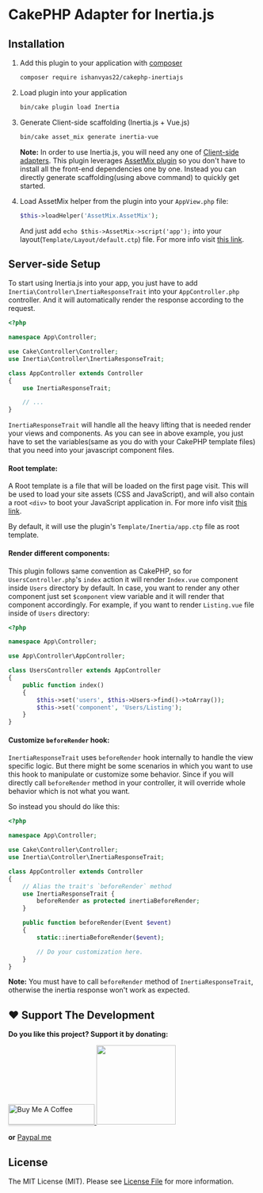 # CakePHP Adapter for Inertia.js

## Installation

1. Add this plugin to your application with [composer](https://getcomposer.org)

    ```bash
    composer require ishanvyas22/cakephp-inertiajs
    ```

2. Load plugin into your application

    ```bash
    bin/cake plugin load Inertia
    ```

3. Generate Client-side scaffolding (Inertia.js + Vue.js)

    ```bash
    bin/cake asset_mix generate inertia-vue
    ```

    **Note:** In order to use Inertia.js, you will need any one of [Client-side adapters](https://inertiajs.com/client-side-setup). This plugin leverages [AssetMix plugin](https://github.com/ishanvyas22/asset-mix/tree/cake3) so you don't have to install all the front-end dependencies one by one. Instead you can directly generate scaffolding(using above command) to quickly get started.

4. Load AssetMix helper from the plugin into your `AppView.php` file:

    ```php
    $this->loadHelper('AssetMix.AssetMix');
    ```

    And just add `echo $this->AssetMix->script('app');` into your layout(`Template/Layout/default.ctp`) file. For more info visit [this link](https://github.com/ishanvyas22/asset-mix#usage).

## Server-side Setup

To start using Inertia.js into your app, you just have to add `Inertia\Controller\InertiaResponseTrait` into your `AppController.php` controller. And it will automatically render the response according to the request.

```php
<?php

namespace App\Controller;

use Cake\Controller\Controller;
use Inertia\Controller\InertiaResponseTrait;

class AppController extends Controller
{
    use InertiaResponseTrait;

    // ...
}
```

`InertiaResponseTrait` will handle all the heavy lifting that is needed render your views and components. As you can see in above example, you just have to set the variables(same as you do with your CakePHP template files) that you need into your javascript component files.

#### Root template:

A Root template is a file that will be loaded on the first page visit. This will be used to load your site assets (CSS and JavaScript), and will also contain a root `<div>` to boot your JavaScript application in. For more info visit [this link](https://inertiajs.com/server-side-setup#root-template).

By default, it will use the plugin's `Template/Inertia/app.ctp` file as root template.

#### Render different components:

This plugin follows same convention as CakePHP, so for `UsersController.php`'s `index` action it will render `Index.vue` component inside `Users` directory by default. In case, you want to render any other component just set `$component` view variable and it will render that component accordingly. For example, if you want to render `Listing.vue` file inside of `Users` directory:

```php
<?php

namespace App\Controller;

use App\Controller\AppController;

class UsersController extends AppController
{
    public function index()
    {
        $this->set('users', $this->Users->find()->toArray());
        $this->set('component', 'Users/Listing');
    }
}
```

#### Customize `beforeRender` hook:

`InertiaResponseTrait` uses `beforeRender` hook internally to handle the view specific logic. But there might be some scenarios in which you want to use this hook to manipulate or customize some behavior. Since if you will directly call `beforeRender` method in your controller, it will override whole behavior which is not what you want.

So instead you should do like this:

```php
<?php

namespace App\Controller;

use Cake\Controller\Controller;
use Inertia\Controller\InertiaResponseTrait;

class AppController extends Controller
{
    // Alias the trait's `beforeRender` method
    use InertiaResponseTrait {
        beforeRender as protected inertiaBeforeRender;
    }

    public function beforeRender(Event $event)
    {
        static::inertiaBeforeRender($event);

        // Do your customization here.
    }
}
```

**Note:** You must have to call `beforeRender` method of `InertiaResponseTrait`, otherwise the inertia response won't work as expected.

## ❤️  Support The Development
**Do you like this project? Support it by donating:**

<a href="https://www.buymeacoffee.com/ishanvyas" target="_blank">
    <img src="https://www.buymeacoffee.com/assets/img/custom_images/purple_img.png" alt="Buy Me A Coffee" style="height: 41px !important;width: 174px !important;box-shadow: 0px 3px 2px 0px rgba(190, 190, 190, 0.5) !important;-webkit-box-shadow: 0px 3px 2px 0px rgba(190, 190, 190, 0.5) !important;" >
</a>

<a href="https://www.patreon.com/ishanvyas">
    <img src="https://c5.patreon.com/external/logo/become_a_patron_button@2x.png" width="160">
</a>

**or** [Paypal me](https://paypal.me/IshanVyas?locale.x=en_GB)

## License
The MIT License (MIT). Please see [License File](LICENSE.md) for more information.
